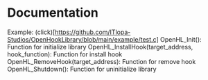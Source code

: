 # Documentation
Example: (click)[https://github.com/ITlopa-Studios/OpenHookLibrary/blob/main/example/test.c]
OpenHL_Init(): Function for initialize library
OpenHL_InstallHook(target_address, hook_function): Function for install hook
OpenHL_RemoveHook(target_address): Function for remove hook
OpenHL_Shutdown(): Function for uninitialize library

